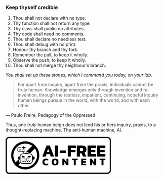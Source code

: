 ### Keep thyself credible
1. Thou shall not declare with no type.
2. Thy function shall not return any type.
3. Thy class shall public no attributes.
4. Thy code shall need no comments.
5. Thou shall declare no needless test.
6. Thou shall debug with no print.
7. Honour thy branch and thy fork.
8. Remember the pull, to keep it wholly.
9. Observe the push, to keep it wholly.
10. Thou shall not merge thy neighbour's branch.

_You shall set up these stones, which I command you today, on your lab._

> For apart from inquiry, apart from the praxis, individuals cannot be truly human. Knowledge emerges only through invention and re-invention, through the restless, impatient, continuing, hopeful inquiry human beings pursue in the world, with the world, and with each other.

― Paulo Freire, Pedagogy of the Oppressed

Thus, one _truly_ human beign does not lend his or hers inquiry, praxis, to a thought-replacing machine. The anti-human machine, AI.

[![badge](https://github.com/oAGoulart/awesome-nollm/blob/main/badge.png)](https://github.com/oAGoulart/awesome-nollm)
